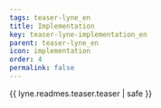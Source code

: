 ```yaml
---
tags: teaser-lyne_en
title: Implementation
key: teaser-lyne-implementation_en
parent: teaser-lyne_en
icon: implementation
order: 4
permalink: false  
---
```

{{ lyne.readmes.teaser.teaser | safe }}



